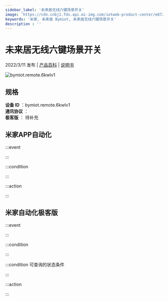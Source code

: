 ```yaml
---
sidebar_label: '未来居无线六键场景开关'
image: 'https://cdn.cnbj1.fds.api.mi-img.com/iotweb-product-center/e8723fb48338d513ae837ee2e37de91f_1639622755098.png?GalaxyAccessKeyId=AKVGLQWBOVIRQ3XLEW&Expires=9223372036854775807&Signature=8Iz3AWS7vzH5n4jIFLJfkz1hQw4='
keywords: '米家, 未来居 Bymiot, 未来居无线六键场景开关'
description : ''
---
```

# 未来居无线六键场景开关

2022/3/11 发布 | [产品百科](https://home.mi.com/webapp/content/baike/product/index.html?model=bymiot.remote.6kwlv1/) | [说明书](https://home.mi.com/views/introduction.html?model=bymiot.remote.6kwlv1&region=cn)

![bymiot.remote.6kwlv1](https://cdn.cnbj1.fds.api.mi-img.com/iotweb-product-center/e8723fb48338d513ae837ee2e37de91f_1639622755098.png?GalaxyAccessKeyId=AKVGLQWBOVIRQ3XLEW&Expires=9223372036854775807&Signature=8Iz3AWS7vzH5n4jIFLJfkz1hQw4=)

## 规格  
> 
**设备 ID** ：bymiot.remote.6kwlv1  
**通讯协议** ：  
**极客版**  ： 待补充 


## 米家APP自动化  

:::event  

:::

:::condition  

:::

:::action   

:::

## 米家自动化极客版  

:::event  

:::

:::condition  

:::

:::condition 可查询的状态条件  

:::

:::action  

:::

        
